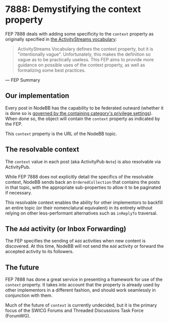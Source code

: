 # 7888: Demystifying the context property

FEP 7888 deals with adding some specificity to the `context` property as originally specified in [the ActivityStreams vocabulary](https://www.w3.org/TR/activitystreams-vocabulary/#dfn-context):

> ActivityStreams Vocabulary defines the context property, but it is "intentionally vague". Unfortunately, this makes the definition so vague as to be practically useless. This FEP aims to provide more guidance on possible uses of the context property, as well as formalizing some best practices.

— FEP Summary

## Our implementation

Every post in NodeBB has the capability to be federated outward (whether it is done so is [governed by the containing category's privilege settings](../privileges.md)). When done so, the object will contain the `context` property as indicated by the FEP.

This `context` property is the URL of the NodeBB topic.

## The resolvable context

The `context` value in each post (aka ActivityPub `Note`) is also resolvable via ActivityPub.

While FEP 7888 does not explicitly detail the specifics of the resolvable context, NodeBB sends back an `OrderedCollection` that contains the posts in that topic, with the appropriate sub-properties to allow it to be paginated if necessary.

This resolvable context enables the ability for other implementors to backfill an entire topic (or their nomenclatural equivalent) in its entirety without relying on other less-performant alternatives such as `inReplyTo` traversal.

## The `Add` activity (or Inbox Forwarding)

The FEP specifies the sending of `Add` activities when new content is discovered. At this time, NodeBB will not send the `Add` activity or forward the accepted activity to its followers.

## The future

FEP 7888 has done a great service in presenting a framework for use of the `context` property. It takes into account that the property is already used by other implementors in a different fashion, and should work seamlessly in conjunction with them.

Much of the future of `context` is currently undecided, but it is the primary focus of the SWICG Forums and Threaded Discussions Task Force (ForumWG).